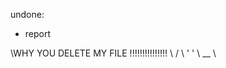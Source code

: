 undone:

- report

\WHY YOU DELETE MY FILE !!!!!!!!!!!!!!!   \  /
\                                         '  '
\                                          __
\
